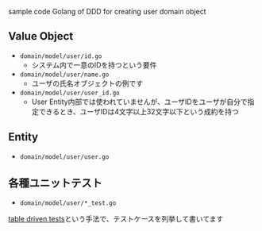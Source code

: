 sample code Golang of DDD for creating user domain object

## Value Object

- `domain/model/user/id.go`
    + システム内で一意のIDを持つという要件
- `domain/model/user/name.go`
    + ユーザの氏名オブジェクトの例です
- `domain/model/user/user_id.go`
    + User Entity内部では使われていませんが、ユーザIDをユーザが自分で指定できるとき、ユーザIDは4文字以上32文字以下という成約を持つ

## Entity

- `domain/model/user/user.go`

## 各種ユニットテスト

- `domain/model/user/*_test.go`

[table driven tests](https://github.com/golang/go/wiki/TableDrivenTests)という手法で、テストケースを列挙して書いてます
